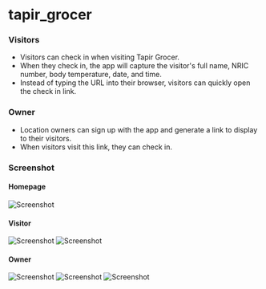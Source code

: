 # tapir_grocer

### Visitors
- Visitors can check in when visiting Tapir Grocer.
- When they check in, the app will capture the visitor's full name, NRIC number, body temperature, date, and time.
- Instead of typing the URL into their browser, visitors can quickly open the check in link.

### Owner
- Location owners can sign up with the app and generate a link to display to their visitors.
- When visitors visit this link, they can check in.


### Screenshot
#### Homepage
![Screenshot](https://user-images.githubusercontent.com/32286860/100548922-ce2fcb80-32aa-11eb-9f22-7f438ec6c566.png)

#### Visitor
![Screenshot](https://user-images.githubusercontent.com/32286860/100548923-cec86200-32aa-11eb-9976-92365e1adde6.png)
![Screenshot](https://user-images.githubusercontent.com/32286860/100548916-ca9c4480-32aa-11eb-9ea5-0b1264b1c0ef.png)

#### Owner
![Screenshot](https://user-images.githubusercontent.com/32286860/100548921-ccfe9e80-32aa-11eb-9f1d-41fe20f66bb0.png)
![Screenshot](https://user-images.githubusercontent.com/32286860/100548924-cf60f880-32aa-11eb-86e4-f1c17e0419e8.png)
![Screenshot](https://user-images.githubusercontent.com/32286860/100548926-cf60f880-32aa-11eb-972f-206cf64d70f2.png)
